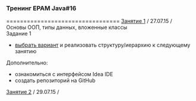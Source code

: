 ### Тренинг EPAM Java#16
=================================
[Занятие 1](https://github.com/traningEpamKz/lessons/tree/master/lesson_1) / 27.07.15 / Основы ООП, типы данных, вложенные классы <br>
Задание 1
- [выбрать вариант](https://github.com/traningEpamKz/lessons/blob/master/lesson_1/task1.docx) и реализовать структуру/иерархию к следующему занятию
 

Дополнительно: 
- ознакомиться с интерфейсом Idea IDE 
- создать репозиторий на GitHub


[Занятие 2](https://github.com/traningEpamKz/lessons/tree/master/lesson_2) / 29.07.15 / 
